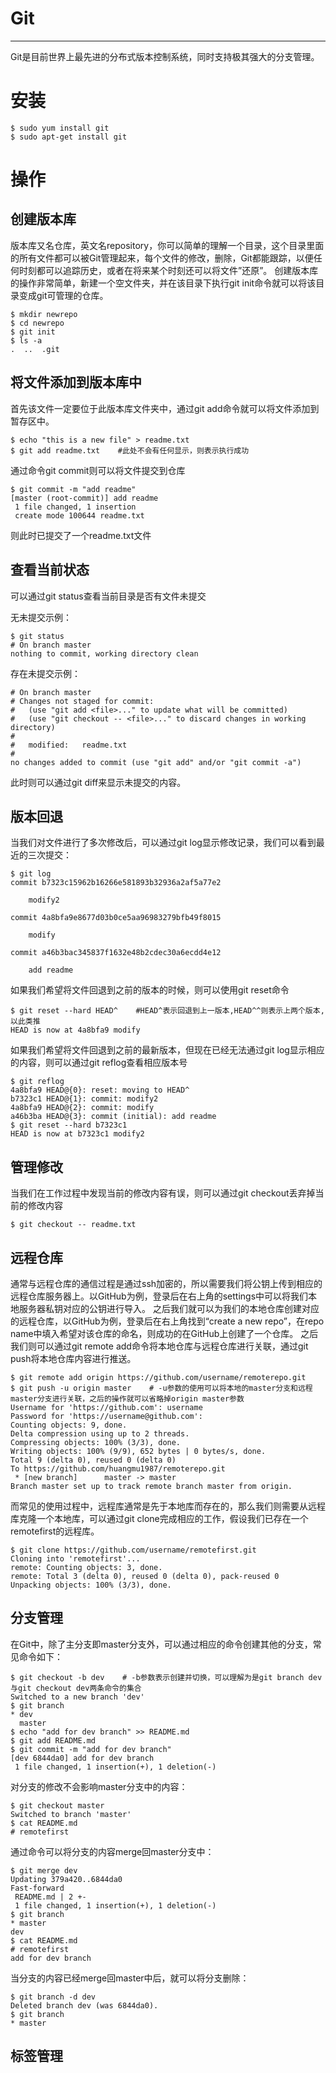 # Git

---

Git是目前世界上最先进的分布式版本控制系统，同时支持极其强大的分支管理。

# 安装

```shell
$ sudo yum install git
$ sudo apt-get install git
```

# 操作

## 创建版本库
版本库又名仓库，英文名repository，你可以简单的理解一个目录，这个目录里面的所有文件都可以被Git管理起来，每个文件的修改，删除，Git都能跟踪，以便任何时刻都可以追踪历史，或者在将来某个时刻还可以将文件”还原”。
创建版本库的操作非常简单，新建一个空文件夹，并在该目录下执行git init命令就可以将该目录变成git可管理的仓库。
```shell
$ mkdir newrepo
$ cd newrepo
$ git init
$ ls -a
.  ..  .git    
```

## 将文件添加到版本库中
首先该文件一定要位于此版本库文件夹中，通过git add命令就可以将文件添加到暂存区中。
```shell
$ echo "this is a new file" > readme.txt
$ git add readme.txt    #此处不会有任何显示，则表示执行成功
```
通过命令git commit则可以将文件提交到仓库
```shell
$ git commit -m "add readme"
[master (root-commit)] add readme
 1 file changed, 1 insertion
 create mode 100644 readme.txt
```
则此时已提交了一个readme.txt文件

## 查看当前状态
可以通过git status查看当前目录是否有文件未提交

无未提交示例：
```shell
$ git status
# On branch master
nothing to commit, working directory clean
```
存在未提交示例：
```shell
# On branch master
# Changes not staged for commit:
#   (use "git add <file>..." to update what will be committed)
#   (use "git checkout -- <file>..." to discard changes in working directory)
#
#	modified:   readme.txt
#
no changes added to commit (use "git add" and/or "git commit -a")
```
此时则可以通过git diff来显示未提交的内容。

## 版本回退
当我们对文件进行了多次修改后，可以通过git log显示修改记录，我们可以看到最近的三次提交：
```shell
$ git log
commit b7323c15962b16266e581893b32936a2af5a77e2

    modify2

commit 4a8bfa9e8677d03b0ce5aa96983279bfb49f8015

    modify

commit a46b3bac345837f1632e48b2cdec30a6ecdd4e12

    add readme
```
如果我们希望将文件回退到之前的版本的时候，则可以使用git reset命令
```shell
$ git reset --hard HEAD^    #HEAD^表示回退到上一版本,HEAD^^则表示上两个版本,以此类推
HEAD is now at 4a8bfa9 modify
```
如果我们希望将文件回退到之前的最新版本，但现在已经无法通过git log显示相应的内容，则可以通过git reflog查看相应版本号
```shell
$ git reflog
4a8bfa9 HEAD@{0}: reset: moving to HEAD^
b7323c1 HEAD@{1}: commit: modify2
4a8bfa9 HEAD@{2}: commit: modify
a46b3ba HEAD@{3}: commit (initial): add readme
$ git reset --hard b7323c1
HEAD is now at b7323c1 modify2
```

## 管理修改
当我们在工作过程中发现当前的修改内容有误，则可以通过git checkout丢弃掉当前的修改内容
```shell
$ git checkout -- readme.txt
```

## 远程仓库
通常与远程仓库的通信过程是通过ssh加密的，所以需要我们将公钥上传到相应的远程仓库服务器上。以GitHub为例，登录后在右上角的settings中可以将我们本地服务器私钥对应的公钥进行导入。
之后我们就可以为我们的本地仓库创建对应的远程仓库，以GitHub为例，登录后在右上角找到“create a new repo”，在repo name中填入希望对该仓库的命名，则成功的在GitHub上创建了一个仓库。
之后我们则可以通过git remote add命令将本地仓库与远程仓库进行关联，通过git push将本地仓库内容进行推送。
```shell
$ git remote add origin https://github.com/username/remoterepo.git
$ git push -u origin master    # -u参数的使用可以将本地的master分支和远程master分支进行关联，之后的操作就可以省略掉origin master参数
Username for 'https://github.com': username
Password for 'https://username@github.com': 
Counting objects: 9, done.
Delta compression using up to 2 threads.
Compressing objects: 100% (3/3), done.
Writing objects: 100% (9/9), 652 bytes | 0 bytes/s, done.
Total 9 (delta 0), reused 0 (delta 0)
To https://github.com/huangmu1987/remoterepo.git
 * [new branch]      master -> master
Branch master set up to track remote branch master from origin.
```
而常见的使用过程中，远程库通常是先于本地库而存在的，那么我们则需要从远程库克隆一个本地库，可以通过git clone完成相应的工作，假设我们已存在一个remotefirst的远程库。
```shell
$ git clone https://github.com/username/remotefirst.git
Cloning into 'remotefirst'...
remote: Counting objects: 3, done.
remote: Total 3 (delta 0), reused 0 (delta 0), pack-reused 0
Unpacking objects: 100% (3/3), done.
```

## 分支管理
在Git中，除了主分支即master分支外，可以通过相应的命令创建其他的分支，常见命令如下：
```shell
$ git checkout -b dev    # -b参数表示创建并切换，可以理解为是git branch dev与git checkout dev两条命令的集合
Switched to a new branch 'dev'
$ git branch
* dev
  master
$ echo "add for dev branch" >> README.md
$ git add README.md
$ git commit -m "add for dev branch"
[dev 6844da0] add for dev branch
 1 file changed, 1 insertion(+), 1 deletion(-)
```
对分支的修改不会影响master分支中的内容：
```shell
$ git checkout master
Switched to branch 'master'
$ cat README.md
# remotefirst
```
通过命令可以将分支的内容merge回master分支中：
```shell
$ git merge dev
Updating 379a420..6844da0
Fast-forward
 README.md | 2 +-
 1 file changed, 1 insertion(+), 1 deletion(-)
$ git branch
* master
dev
$ cat README.md
# remotefirst
add for dev branch
```
当分支的内容已经merge回master中后，就可以将分支删除：
```shell
$ git branch -d dev
Deleted branch dev (was 6844da0).
$ git branch
* master
```

## 标签管理